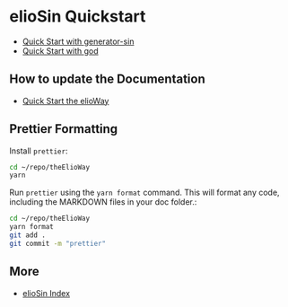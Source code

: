 # elioSin Quickstart
- [Quick Start with generator-sin](https://gitlab.com/eliosin/generator-sin/blob/master/doc/quickstart.md)
- [Quick Start with god](https://gitlab.com/eliosin/god/blob/master/doc/quickstart.md)
## How to update the Documentation
- [Quick Start the elioWay](https://gitlab.com/elioway/theelioway/blob/master/doc/quickstart.md)
## Prettier Formatting
Install `prettier`:
```bash
cd ~/repo/theElioWay
yarn
```
Run `prettier` using the `yarn format` command. This will format any code, including the MARKDOWN files in your doc folder.:
```bash
cd ~/repo/theElioWay
yarn format
git add .
git commit -m "prettier"
```
## More
- [elioSin Index](index.md)
